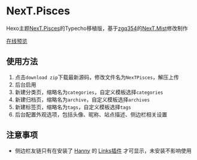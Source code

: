 # NexT.Pisces

Hexo主题[NexT.Pisces](https://github.com/iissnan/hexo-theme-next/tree/pisces)的Typecho移植版，基于[zgq354](http://blog.izgq.net/)的[NexT.Mist](https://github.com/zgq354/typecho-theme-next)修改制作

[在线预览](http://newraina.com/)

## 使用方法

1. 点击`download zip`下载最新源码，修改文件名为`NexTPisces`，解压上传
2.  后台启用
3. 新建分类页，缩略名为`categories`，自定义模板选择`categories`
4. 新建归档页，缩略名为`archive`，自定义模板选择`archives`
5. 新建标签页，缩略名为`tags`，自定义模板选择`tags`
6. 后台配置外观选项，包括头像、昵称、站点描述、侧边栏相关设置

## 注意事项

- 侧边栏友链只有在安装了 [Hanny](http://www.imhan.com/) 的 [Links插件](http://www.imhan.com/tag/%E5%8F%8B%E6%83%85%E9%93%BE%E6%8E%A5/) 才可显示，未安装不影响使用